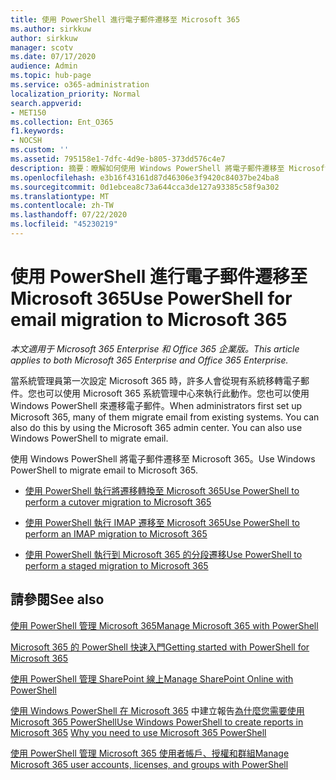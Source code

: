 ```yaml
---
title: 使用 PowerShell 進行電子郵件遷移至 Microsoft 365
ms.author: sirkkuw
author: sirkkuw
manager: scotv
ms.date: 07/17/2020
audience: Admin
ms.topic: hub-page
ms.service: o365-administration
localization_priority: Normal
search.appverid:
- MET150
ms.collection: Ent_O365
f1.keywords:
- NOCSH
ms.custom: ''
ms.assetid: 795158e1-7dfc-4d9e-b805-373dd576c4e7
description: 摘要：瞭解如何使用 Windows PowerShell 將電子郵件遷移至 Microsoft 365。
ms.openlocfilehash: e3b16f43161d87d46306e3f9420c84037be24ba8
ms.sourcegitcommit: 0d1ebcea8c73a644cca3de127a93385c58f9a302
ms.translationtype: MT
ms.contentlocale: zh-TW
ms.lasthandoff: 07/22/2020
ms.locfileid: "45230219"
---
```

# <a name="use-powershell-for-email-migration-to-microsoft-365"></a><span data-ttu-id="902f6-103">使用 PowerShell 進行電子郵件遷移至 Microsoft 365</span><span class="sxs-lookup"><span data-stu-id="902f6-103">Use PowerShell for email migration to Microsoft 365</span></span>

<span data-ttu-id="902f6-104">*本文適用于 Microsoft 365 Enterprise 和 Office 365 企業版。*</span><span class="sxs-lookup"><span data-stu-id="902f6-104">*This article applies to both Microsoft 365 Enterprise and Office 365 Enterprise.*</span></span>

<span data-ttu-id="902f6-p101">當系統管理員第一次設定 Microsoft 365 時，許多人會從現有系統移轉電子郵件。您也可以使用 Microsoft 365 系統管理中心來執行此動作。您也可以使用 Windows PowerShell 來遷移電子郵件。</span><span class="sxs-lookup"><span data-stu-id="902f6-p101">When administrators first set up Microsoft 365, many of them migrate email from existing systems. You can also do this by using the Microsoft 365 admin center. You can also use Windows PowerShell to migrate email.</span></span>
  
<span data-ttu-id="902f6-108">使用 Windows PowerShell 將電子郵件遷移至 Microsoft 365。</span><span class="sxs-lookup"><span data-stu-id="902f6-108">Use Windows PowerShell to migrate email to Microsoft 365.</span></span> 
  
- [<span data-ttu-id="902f6-109">使用 PowerShell 執行將遷移轉換至 Microsoft 365</span><span class="sxs-lookup"><span data-stu-id="902f6-109">Use PowerShell to perform a cutover migration to Microsoft 365</span></span>](use-powershell-to-perform-a-cutover-migration-to-office-365.md)
    
- [<span data-ttu-id="902f6-110">使用 PowerShell 執行 IMAP 遷移至 Microsoft 365</span><span class="sxs-lookup"><span data-stu-id="902f6-110">Use PowerShell to perform an IMAP migration to Microsoft 365</span></span>](use-powershell-to-perform-an-imap-migration-to-office-365.md)
    
- [<span data-ttu-id="902f6-111">使用 PowerShell 執行到 Microsoft 365 的分段遷移</span><span class="sxs-lookup"><span data-stu-id="902f6-111">Use PowerShell to perform a staged migration to Microsoft 365</span></span>](use-powershell-to-perform-a-staged-migration-to-office-365.md)
    
## <a name="see-also"></a><span data-ttu-id="902f6-112">請參閱</span><span class="sxs-lookup"><span data-stu-id="902f6-112">See also</span></span>

[<span data-ttu-id="902f6-113">使用 PowerShell 管理 Microsoft 365</span><span class="sxs-lookup"><span data-stu-id="902f6-113">Manage Microsoft 365 with PowerShell</span></span>](manage-office-365-with-office-365-powershell.md)
  
[<span data-ttu-id="902f6-114">Microsoft 365 的 PowerShell 快速入門</span><span class="sxs-lookup"><span data-stu-id="902f6-114">Getting started with PowerShell for Microsoft 365</span></span>](getting-started-with-office-365-powershell.md)
  
[<span data-ttu-id="902f6-115">使用 PowerShell 管理 SharePoint 線上</span><span class="sxs-lookup"><span data-stu-id="902f6-115">Manage SharePoint Online with PowerShell</span></span>](manage-sharepoint-online-with-office-365-powershell.md)
  
<span data-ttu-id="902f6-116">[使用 Windows PowerShell 在 Microsoft 365](use-windows-powershell-to-create-reports-in-office-365.md) 
 中建立報告[為什麼您需要使用 Microsoft 365 PowerShell](why-you-need-to-use-office-365-powershell.md)</span><span class="sxs-lookup"><span data-stu-id="902f6-116">[Use Windows PowerShell to create reports in Microsoft 365](use-windows-powershell-to-create-reports-in-office-365.md)
[Why you need to use Microsoft 365 PowerShell](why-you-need-to-use-office-365-powershell.md)</span></span>
  
[<span data-ttu-id="902f6-117">使用 PowerShell 管理 Microsoft 365 使用者帳戶、授權和群組</span><span class="sxs-lookup"><span data-stu-id="902f6-117">Manage Microsoft 365 user accounts, licenses, and groups with PowerShell</span></span>](manage-user-accounts-and-licenses-with-office-365-powershell.md)

